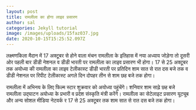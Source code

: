 ```yaml
---
layout: post
title: रामलीला का होगा लाइव प्रसारण
author: sal
categories: Jekyll tutorial
image: /images/uploads/15faz037.jpg
date: 2020-10-15T15:25:52.097Z
---
```

लक्ष्‍मणकिला मैदान में 17 अक्‍टूबर से होने वाला मंचन रामलीला के इतिहास में नया अध्‍याय जोड़ेगा तो दूसरी ओर पहली बार डीडी नेशनल व डीडी भारती पर रामलीला का लाइव प्रसारण भी होगा। 17 से 25 अक्‍टूबर तक अयोध्‍या की रामलीला का लाइव टेलीकास्‍ट डीडी भारती पर प्रतिदिन शाम सात से रात दस बजे तक व डीडी नेशनल पर रिपीट टेलीकास्‍ट अगले दिन दोपहर तीन से शाम छह बजे तक होगा। 

रामलीला में अभिनय के लिए फिल्‍म स्‍टार शुक्रवार को अयोध्‍या पहुंचेंगे। शनिवार शाम साढ़े छह बजे रामलीला  उद्घाटन अयोध्‍या के प्रभारी व प्रदेश संस्‍कृति मंत्री करेंगे। रामलीला का सेटेलाइट प्रसारण यूट्यूब और अन्‍य सोशल मीडिया नेटवर्क र 17 से 25 अक्‍टूबर तक शाम सात से रात दस बजे तक होगा।